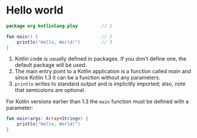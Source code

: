 # Hello world

<div class="language-kotlin" theme="idea" data-min-compiler-version="1.3">

```kotlin
package org.kotlinlang.play         // 1

fun main() {                        // 2
    println("Hello, World!")        // 3
}
```

</div>

1. Kotlin code is usually defined in packages. If you don't define one, the default package will be used.
2. The main entry point to a Kotlin application is a function called *main* and 
since Kotlin 1.3 it can be a function without any parameters. 
3. `println` writes to standard output and is implicitly imported;
also, note that semicolons are optional.

For Kotlin versions earlier than 1.3 the `main` function must be defined with a parameter:
    
<div class="language-kotlin" theme="idea">

```kotlin
fun main(args: Array<String>) {
    println("Hello, World!")
}
```

</div>
